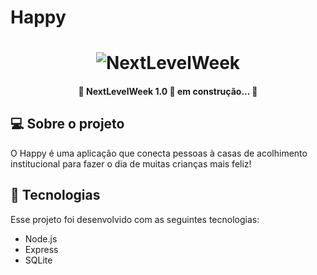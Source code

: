 # Happy

<h1 align="center">
    <img alt="NextLevelWeek" title="#NextLevelWeek" src="../assets/banner.png" />
</h1>
  
<h4 align="center"> 
	🚧 NextLevelWeek 1.0 🚀 em construção... 🚧
</h4>


## 💻 Sobre o projeto

O Happy é uma aplicação que conecta pessoas à casas de acolhimento institucional para fazer o dia de muitas crianças mais feliz!

## 🚀 Tecnologias

Esse projeto foi desenvolvido com as seguintes tecnologias:

* Node.js
* Express
* SQLite